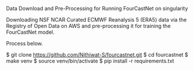 Data Download and Pre-Processing for Running FourCastNet on singularity

Downloading NSF NCAR Curated ECMWF Reanalysis 5 (ERA5) data via the Registry of Open Data on AWS and pre-processing it for training the FourCastNet model.

Process below.

$ git clone https://github.com/Nithiwat-S/fourcastnet.git
$ cd fourcastnet
$ make venv
$ source venv/bin/activate
$ pip install -r requirements.txt
 

